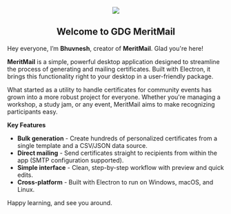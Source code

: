 <p align="center">
  <a href="https://skillicons.dev">
    <img src="https://skillicons.dev/icons?i=ts,vite,electron,git,tailwindcss" />
  </a>
</p>

<h2 align="center">Welcome to GDG MeritMail</h2>

Hey everyone, I’m **Bhuvnesh**, creator of **MeritMail**. Glad you're here!

**MeritMail** is a simple, powerful desktop application designed to streamline the process of generating and mailing certificates. Built with Electron, it brings this functionality right to your desktop in a user-friendly package.

What started as a utility to handle certificates for community events has grown into a more robust project for everyone. Whether you're managing a workshop, a study jam, or any event, MeritMail aims to make recognizing participants easy.

**Key Features**

- **Bulk generation** - Create hundreds of personalized certificates from a single template and a CSV/JSON data source.
- **Direct mailing** - Send certificates straight to recipients from within the app (SMTP configuration supported).
- **Simple interface** - Clean, step-by-step workflow with preview and quick edits.
- **Cross-platform** - Built with Electron to run on Windows, macOS, and Linux.

Happy learning, and see you around.
